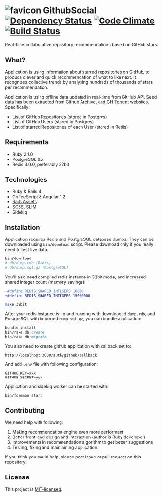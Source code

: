# ![favicon](http://githubsocial.com/favicon_github.png) GithubSocial [![Dependency Status][gemnasium-img-url]][gemnasium-url] [![Code Climate][codeclimate-img-url]][codeclimate-url] [![Build Status][travis-img-url]][travis-url]

[codeclimate-img-url]: https://codeclimate.com/github/sheerun/githubsocial/badges/gpa.svg
[codeclimate-url]: https://codeclimate.com/github/sheerun/githubsocial
[gemnasium-img-url]: https://gemnasium.com/sheerun/githubsocial.png
[gemnasium-url]: https://gemnasium.com/sheerun/githubsocial
[travis-img-url]: https://travis-ci.org/sheerun/githubsocial.svg
[travis-url]: https://travis-ci-org/sheerun/githubsocial

Real-time collaborative repository recommendations based on GitHub stars.

## What?

Application is using information about starred repositories on GitHub, to produce clever and quick recommendation of what to like next. It recognizes collective trends by analysing hundreds of thousands of stars per recommendation.

Application is using offline data updated in real-time from [GitHub API](https://developer.github.com/v3/). Seed data has been extracted from [Github Archive](http://www.githubarchive.org/), and [GH Torrent](http://ghtorrent.org/) websites. Specifically:

- List of GitHub Repositories (stored in Postgres)
- List of GitHub Users (stored in Postgres)
- List of starred Repositories of each User (stored in Redis)

## Requirements

- Ruby 2.1.0
- PostgreSQL 9.x
- Redis 3.0.0, preferably 32bit

## Technologies

- Ruby & Rails 4
- CoffeeScript & Angular 1.2
- [Rails Assets](https://rails-assets.org/)
- SCSS, SLIM
- Sidekiq

## Installation

Application requires Redis and PostgreSQL database dumps. They can be downloaded using `bin/download` script. Please download only if you really need to test live data.

```bash
bin/download
# db/dump.rdb (Redis)
# db/dump.sql.gz (PostgreSQL)
```

You'll also need compiled redis instance in 32bit mode, and increased shared integer count (memory savings):

```diff
-#define REDIS_SHARED_INTEGERS 10000
+#define REDIS_SHARED_INTEGERS 15000000
```

```bash
make 32bit
```

After your redis instance is up and running with downloaded `dump.rdb`, and PostgreSQL with imported `dump.sql.gz`, you can bundle application:

```ruby
bundle install
bin/rake db:create
bin/rake db:migrate
```

You also need to create github application with callback set to:

```
http://localhost:3000/auth/github/callback
```

And add `.env` file with following configuration:

```
GITHUB_KEY=xxx
GITHUB_SECRET=yyy
```

Application and sidekiq worker can be started with:

```bash
bin/foreman start
```

## Contributing

We need help with following:

1. Making recommendation engine even more performant
2. Better front-end design and interaction (author is Ruby developer)
3. Improvements in recommendation algorithm to get better suggestions
4. Testing, fixing and maintaining application.

If you think you could help, please post issue or pull request on this repository.

## License

This project is [MIT-licensed](http://opensource.org/licenses/mit-license.php).
